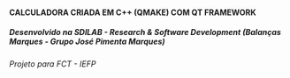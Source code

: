 #### CALCULADORA CRIADA EM C++ (QMAKE) COM QT FRAMEWORK

##### Desenvolvido na SDILAB - Research & Software Development (Balanças Marques - Grupo José Pimenta Marques)
###### Projeto para FCT - IEFP
